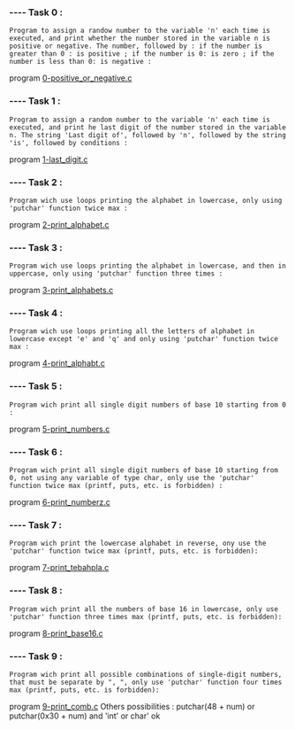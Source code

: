 ### ---- Task 0 :

    Program to assign a randow number to the variable 'n' each time is executed, and print whether the number stored in the variable n is positive or negative. The number, followed by : if the number is greater than 0 : is positive ; if the number is 0: is zero ; if the number is less than 0: is negative :

program [0-positive_or_negative.c](https://github.com/Mylliah/holbertonschool-low_level_programming/blob/main/variables_if_else_while/0-positive_or_negative.c)

### ---- Task 1 : 

    Program to assign a random number to the variable 'n' each time is executed, and print he last digit of the number stored in the variable n. The string 'Last digit of', followed by 'n', followed by the string 'is', followed by conditions : 

program [1-last_digit.c](https://github.com/Mylliah/holbertonschool-low_level_programming/blob/main/variables_if_else_while/1-last_digit.c)

### ---- Task 2 : 

    Program wich use loops printing the alphabet in lowercase, only using 'putchar' function twice max :

program [2-print_alphabet.c](https://github.com/Mylliah/holbertonschool-low_level_programming/blob/main/variables_if_else_while/2-print_alphabet.c)

### ---- Task 3 : 

    Program wich use loops printing the alphabet in lowercase, and then in uppercase, only using 'putchar' function three times :

program [3-print_alphabets.c](https://github.com/Mylliah/holbertonschool-low_level_programming/blob/main/variables_if_else_while/3-print_alphabets.c)


### ---- Task 4 :

    Program wich use loops printing all the letters of alphabet in lowercase except 'e' and 'q' and only using 'putchar' function twice max :

program [4-print_alphabt.c](https://github.com/Mylliah/holbertonschool-low_level_programming/blob/main/variables_if_else_while/4-print_alphabt.c)


### ---- Task 5 :

    Program wich print all single digit numbers of base 10 starting from 0 :

program [5-print_numbers.c](https://github.com/Mylliah/holbertonschool-low_level_programming/blob/main/variables_if_else_while/5-print_numbers.c)


### ---- Task 6 :

    Program wich print all single digit numbers of base 10 starting from 0, not using any variable of type char, only use the 'putchar' function twice max (printf, puts, etc. is forbidden) :

program [6-print_numberz.c](https://github.com/Mylliah/holbertonschool-low_level_programming/blob/main/variables_if_else_while/6-print_numberz.c)


### ---- Task 7 :

    Program wich print the lowercase alphabet in reverse, ony use the 'putchar' function twice max (printf, puts, etc. is forbidden): 

program [7-print_tebahpla.c](https://github.com/Mylliah/holbertonschool-low_level_programming/blob/main/variables_if_else_while/7-print_tebahpla.c)


### ---- Task 8 :

    Program wich print all the numbers of base 16 in lowercase, only use 'putchar' function three times max (printf, puts, etc. is forbidden):

program [8-print_base16.c](https://github.com/Mylliah/holbertonschool-low_level_programming/blob/main/variables_if_else_while/8-print_base16.c)


### ---- Task 9 : 

    Program wich print all possible combinations of single-digit numbers, that must be separate by ", ", only use 'putchar' function four times max (printf, puts, etc. is forbidden):

program [9-print_comb.c](https://github.com/Mylliah/holbertonschool-low_level_programming/blob/main/variables_if_else_while/9-print_comb.c) 
Others possibilities : putchar(48 + num) or putchar(0x30 + num) and 'int' or char' ok 
